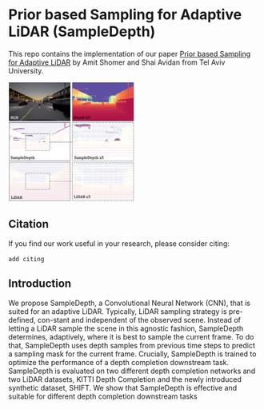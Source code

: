 # Prior based Sampling for Adaptive LiDAR (SampleDepth)
This repo contains the implementation of our paper [Prior based Sampling for Adaptive LiDAR]() by Amit Shomer and Shai Avidan from Tel Aviv University.

<img src="https://github.com/amitshomer/SampleDepth/blob/master/docs/teaser_new.png" width=50% height=50%>

## Citation
If you find our work useful in your research, please consider citing: 
```
add citing
```
## Introduction
We propose SampleDepth, a Convolutional Neural Network (CNN), that is suited for an adaptive LiDAR. Typically, LiDAR sampling strategy is pre-defined, con-stant and independent of the observed scene. Instead of letting a LiDAR sample the scene in this agnostic fashion, SampleDepth determines, adaptively, where it is best to sample the current frame. To do that, SampleDepth uses depth samples from previous time steps to predict a sampling mask for the current frame. Crucially, SampleDepth is trained to optimize the performance of a depth completion downstream task. SampleDepth is evaluated on two different depth completion networks and two LiDAR datasets, KITTI Depth Completion and the newly introduced synthetic dataset, SHIFT. We show that SampleDepth is effective and suitable for different depth completion downstream tasks
